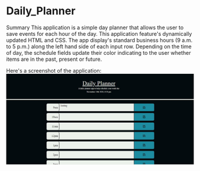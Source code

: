 # Daily_Planner
Summary
This application is a simple day planner that allows the user to save events for each hour of the day. This application feature's dynamically updated HTML and CSS. The app display's standard business hours (9 a.m. to 5 p.m.) along the left hand side of each input row. Depending on the time of day, the schedule fields update their color indicating to the user whether items are in the past, present or future.

Here's a screenshot of the application:
![image](./assets/planner.JPG)
